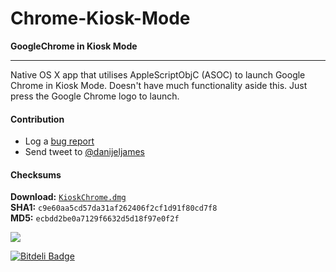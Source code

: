 Chrome-Kiosk-Mode
=================

**GoogleChrome in Kiosk Mode**

-----

Native OS X app that utilises AppleScriptObjC (ASOC) to launch Google Chrome in Kiosk Mode. Doesn't have much functionality aside this. Just press the Google Chrome logo to launch.  
  
#### Contribution #
- Log a [bug report](https://github.com/danijeljames/Chrome-Kiosk-Mode/issues/new)
- Send tweet to [@danijeljames](https://twitter.com/danijeljames)

#### Checksums #
**Download:** [`KioskChrome.dmg`](http://snipurl.com/282fva1)  
**SHA1:** `c9e60aa5cd57da31af262406f2cf1d91f80cd7f8`  
**MD5:** `ecbdd2be0a7129f6632d5d18f97e0f2f`

![](https://github.com/danijeljames/Chrome-Kiosk-Mode/raw/master/KioskChromeDMG.png)

[![Bitdeli Badge](https://d2weczhvl823v0.cloudfront.net/danijeljames/chrome-kiosk-mode/trend.png)](https://bitdeli.com/free "Bitdeli Badge")

